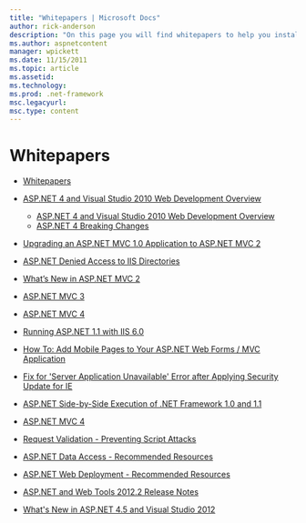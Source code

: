 ```yaml
---
title: "Whitepapers | Microsoft Docs"
author: rick-anderson
description: "On this page you will find whitepapers to help you install and configure ASP.NET, and to assist you to write secure, fast and flexible ASP.NET applications."
ms.author: aspnetcontent
manager: wpickett
ms.date: 11/15/2011
ms.topic: article
ms.assetid: 
ms.technology: 
ms.prod: .net-framework
msc.legacyurl: 
msc.type: content
---
```

Whitepapers
====================
- [Whitepapers](overview.md)
- [ASP.NET 4 and Visual Studio 2010 Web Development Overview](aspnet4/index.md)

    - [ASP.NET 4 and Visual Studio 2010 Web Development Overview](aspnet4/overview.md)
    - [ASP.NET 4 Breaking Changes](aspnet4/breaking-changes.md)
- [Upgrading an ASP.NET MVC 1.0 Application to ASP.NET MVC 2](aspnet-mvc2-upgrade-notes.md)
- [ASP.NET Denied Access to IIS Directories](denied-access-to-iis-directories.md)
- [What’s New in ASP.NET MVC 2](what-is-new-in-aspnet-mvc.md)
- [ASP.NET MVC 3](mvc3-release-notes.md)
- [ASP.NET MVC 4](mvc4-beta-release-notes.md)
- [Running ASP.NET 1.1 with IIS 6.0](aspnet-and-iis6.md)
- [How To: Add Mobile Pages to Your ASP.NET Web Forms / MVC Application](add-mobile-pages-to-your-aspnet-web-forms-mvc-application.md)
- [Fix for 'Server Application Unavailable' Error after Applying Security Update for IE](ms03-32-issue.md)
- [ASP.NET Side-by-Side Execution of .NET Framework 1.0 and 1.1](side-by-side-with-10.md)
- [ASP.NET MVC 4](mvc4-release-notes.md)
- [Request Validation - Preventing Script Attacks](request-validation.md)
- [ASP.NET Data Access - Recommended Resources](aspnet-data-access-content-map.md)
- [ASP.NET Web Deployment - Recommended Resources](aspnet-web-deployment-content-map.md)
- [ASP.NET and Web Tools 2012.2 Release Notes](aspnet-and-web-tools-20122-release-notes.md)
- [What's New in ASP.NET 4.5 and Visual Studio 2012](whats-new-in-aspnet-45-and-visual-studio-2012.md)